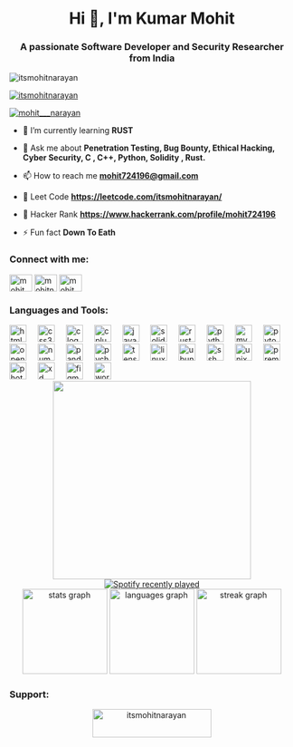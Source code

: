<h1 align="center">Hi 👋, I'm Kumar Mohit</h1>
<h3 align="center">A passionate Software Developer and Security Researcher from India</h3>


<p align="left"> <img src="https://komarev.com/ghpvc/?username=itsmohitnarayan&label=Profile%20views&color=0e75b6&style=flat" alt="itsmohitnarayan" /> </p>

<p align="left"> <a href="https://github.com/ryo-ma/github-profile-trophy"><img src="https://github-profile-trophy.vercel.app/?username=itsmohitnarayan" alt="itsmohitnarayan" /></a> </p>

<p align="left"> <a href="https://twitter.com/mohit___narayan" target="blank"><img src="https://img.shields.io/twitter/follow/mohit___narayan?logo=twitter&style=for-the-badge" alt="mohit___narayan" /></a> </p>

- 🌱 I’m currently learning **RUST**

- 💬 Ask me about **Penetration Testing, Bug Bounty, Ethical Hacking, Cyber Security, C , C++, Python, Solidity , Rust.**

- 📫 How to reach me **mohit724196@gmail.com**

- 📔 Leet Code **https://leetcode.com/itsmohitnarayan/**

- 📕 Hacker Rank **https://www.hackerrank.com/profile/mohit724196**

- ⚡ Fun fact **Down To Eath**

<h3 align="left">Connect with me:</h3>
<p align="left">
<a href="https://twitter.com/mohit___narayan" target="blank"><img align="center" src="https://raw.githubusercontent.com/rahuldkjain/github-profile-readme-generator/master/src/images/icons/Social/twitter.svg" alt="mohit___narayan" height="30" width="40" /></a>
<a href="https://linkedin.com/in/mohitnarayan" target="blank"><img align="center" src="https://raw.githubusercontent.com/rahuldkjain/github-profile-readme-generator/master/src/images/icons/Social/linked-in-alt.svg" alt="mohitnarayan" height="30" width="40" /></a>
<a href="https://instagram.com/mohit___kumar____" target="blank"><img align="center" src="https://raw.githubusercontent.com/rahuldkjain/github-profile-readme-generator/master/src/images/icons/Social/instagram.svg" alt="mohit___kumar____" height="30" width="40" /></a>
</p>

<h3 align="left">Languages and Tools:</h3>
<div align="left">
  <img src="https://cdn.jsdelivr.net/gh/devicons/devicon/icons/html5/html5-original.svg" height="30" alt="html5 logo"  />
  <img width="12" />
  <img src="https://cdn.jsdelivr.net/gh/devicons/devicon/icons/css3/css3-original.svg" height="30" alt="css3 logo"  />
  <img width="12" />
  <img src="https://cdn.jsdelivr.net/gh/devicons/devicon/icons/c/c-original.svg" height="30" alt="c logo"  />
  <img width="12" />
  <img src="https://cdn.jsdelivr.net/gh/devicons/devicon/icons/cplusplus/cplusplus-original.svg" height="30" alt="cplusplus logo"  />
  <img width="12" />
  <img src="https://cdn.jsdelivr.net/gh/devicons/devicon/icons/java/java-original.svg" height="30" alt="java logo"  />
  <img width="12" />
  <img src="https://cdn.jsdelivr.net/gh/devicons/devicon/icons/solidity/solidity-original.svg" height="30" alt="solidity logo"  />
  <img width="12" />
  <img src="https://cdn.jsdelivr.net/gh/devicons/devicon/icons/rust/rust-plain.svg" height="30" alt="rust logo"  />
  <img width="12" />
  <img src="https://cdn.jsdelivr.net/gh/devicons/devicon/icons/python/python-original.svg" height="30" alt="python logo"  />
  <img width="12" />
  <img src="https://cdn.jsdelivr.net/gh/devicons/devicon/icons/mysql/mysql-original.svg" height="30" alt="mysql logo"  />
  <img width="12" />
  <img src="https://cdn.jsdelivr.net/gh/devicons/devicon/icons/pytorch/pytorch-original.svg" height="30" alt="pytorch logo"  />
  <img width="12" />
  <img src="https://cdn.jsdelivr.net/gh/devicons/devicon/icons/opencv/opencv-original.svg" height="30" alt="opencv logo"  />
  <img width="12" />
  <img src="https://cdn.jsdelivr.net/gh/devicons/devicon/icons/numpy/numpy-original.svg" height="30" alt="numpy logo"  />
  <img width="12" />
  <img src="https://cdn.jsdelivr.net/gh/devicons/devicon/icons/pandas/pandas-original.svg" height="30" alt="pandas logo"  />
  <img width="12" />
  <img src="https://cdn.jsdelivr.net/gh/devicons/devicon/icons/pycharm/pycharm-original.svg" height="30" alt="pycharm logo"  />
  <img width="12" />
  <img src="https://cdn.jsdelivr.net/gh/devicons/devicon/icons/tensorflow/tensorflow-original.svg" height="30" alt="tensorflow logo"  />
  <img width="12" />
  <img src="https://cdn.jsdelivr.net/gh/devicons/devicon/icons/linux/linux-original.svg" height="30" alt="linux logo"  />
  <img width="12" />
  <img src="https://cdn.jsdelivr.net/gh/devicons/devicon/icons/ubuntu/ubuntu-plain.svg" height="30" alt="ubuntu logo"  />
  <img width="12" />
  <img src="https://cdn.jsdelivr.net/gh/devicons/devicon/icons/ssh/ssh-original.svg" height="30" alt="ssh logo"  />
  <img width="12" />
  <img src="https://cdn.jsdelivr.net/gh/devicons/devicon/icons/unix/unix-original.svg" height="30" alt="unix logo"  />
  <img width="12" />
  <img src="https://cdn.jsdelivr.net/gh/devicons/devicon/icons/premierepro/premierepro-plain.svg" height="30" alt="premierepro logo"  />
  <img width="12" />
  <img src="https://cdn.jsdelivr.net/gh/devicons/devicon/icons/photoshop/photoshop-plain.svg" height="30" alt="photoshop logo"  />
  <img width="12" />
  <img src="https://cdn.jsdelivr.net/gh/devicons/devicon/icons/xd/xd-plain.svg" height="30" alt="xd logo"  />
  <img width="12" />
  <img src="https://cdn.jsdelivr.net/gh/devicons/devicon/icons/figma/figma-original.svg" height="30" alt="figma logo"  />
  <img width="12" />
  <img src="https://cdn.jsdelivr.net/gh/devicons/devicon/icons/wordpress/wordpress-original.svg" height="30" alt="wordpress logo"  />
</div>


<div align="center">
  <img height="350" src="https://media1.tenor.com/m/dQZN47-OBasAAAAd/arabic-gamer-hacker-meme.gif"  />
</div>

<div align="center">
  <a href="https://open.spotify.com/user/si6xik2y9sekpup63r0o049y7">
    <img src="https://spotify-recently-played-readme.vercel.app/api?user=si6xik2y9sekpup63r0o049y7&count=5&unique=false" alt="Spotify recently played"  />
  </a>
</div>


<div align="center">
  <img src="https://github-readme-stats.vercel.app/api?username=itsmohitnarayan&hide_title=false&hide_rank=false&show_icons=true&include_all_commits=true&count_private=true&disable_animations=false&theme=dracula&locale=en&hide_border=false&order=1" height="150" alt="stats graph"  />
  <img src="https://github-readme-stats.vercel.app/api/top-langs?username=itsmohitnarayan&locale=en&hide_title=false&layout=compact&card_width=320&langs_count=5&theme=dracula&hide_border=false&order=2" height="150" alt="languages graph"  />
  <img src="https://streak-stats.demolab.com?user=itsmohitnarayan&locale=en&mode=daily&theme=dracula&hide_border=false&border_radius=5&order=3" height="150" alt="streak graph"  />
</div>

<div style="text-align: center;">
  <h3 align="left">Support:</h3>
  <p><a href="https://www.buymeacoffee.com/itsmohitnarayan">
    <img align="centre" src="https://cdn.buymeacoffee.com/buttons/v2/default-yellow.png" height="50" width="210" alt="itsmohitnarayan" />
  </a></p>
</div>

